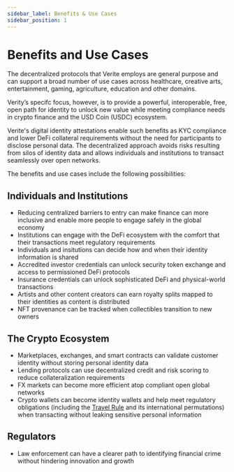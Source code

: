 ```yaml
---
sidebar_label: Benefits & Use Cases
sidebar_position: 1
---
```


# Benefits and Use Cases

The decentralized protocols that Verite employs are general purpose and can support a broad number of use cases across healthcare, creative arts, entertainment, gaming, agriculture, education and other domains.

Verity’s specifc focus, however, is to provide a powerful, interoperable, free, open path for identity to unlock new value while meeting compliance needs in crypto finance and the USD Coin (USDC) ecosystem.

Verite's digital identity attestations enable such benefits as KYC compliance and lower DeFi collateral requirements without the need for participants to disclose personal data. The decentralized approach avoids risks resulting from silos of identity data and allows individuals and institutions to transact seamlessly over open networks.

The benefits and use cases include the following possibilities:

## Individuals and Institutions

- Reducing centralized barriers to entry can make finance can more inclusive and enable more people to engage safely in the global economy
- Institutions can engage with the DeFi ecosystem with the comfort that their transactions meet regulatory requirements
- Individuals and insitutions can decide how and when their identity information is shared
- Accredited investor credentials can unlock security token exchange and access to permissioned DeFi protocols
- Insurance credentials can unlock sophisticated DeFi and physical-world transactions
- Artists and other content creators can earn royalty splits mapped to their identities as content is distributed
- NFT provenance can be tracked when collectibles transition to new owners

## The Crypto Ecosystem

- Marketplaces, exchanges, and smart contracts can validate customer identity without storing personal identity data
- Lending protocols can use decentralized credit and risk scoring to reduce collateralization requirements
- FX markets can become more efficient atop compliant open global networks
- Crypto wallets can become identity wallets and help meet regulatory obligations (including the [Travel Rule](../patterns/travel-rule.md) and its international permutations) when transacting without leaking sensitive personal information

## Regulators

- Law enforcement can have a clearer path to identifying financial crime without hindering innovation and growth
